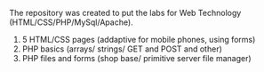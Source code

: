 The repository was created to put the labs for Web Technology (HTML/CSS/PHP/MySql/Apache).
1.  5 HTML/CSS pages (addaptive for mobile phones, using forms)
2.  PHP basics (arrays/ strings/ GET and POST and other)
3.  PHP files and forms (shop base/ primitive server file manager)
